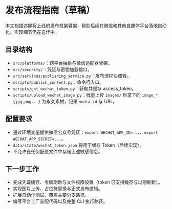 # 发布流程指南（草稿）

本文档描述即将上线的发布框架骨架，帮助后续在微信和其他自媒体平台落地自动化。实现细节仍在迭代中。

## 目录结构
- `src/platforms/`：跨平台抽象与微信适配器骨架。
- `src/security/`：凭证与密钥加载接口。
- `src/services/publishing_service.py`：发布流程协调器。
- `scripts/publish_content.py`：命令行入口。
- `scripts/get_wechat_token.py`：获取并缓存 access_token。
- `scripts/upload_wechat_image.py`：批量上传 `images/` 目录下的 `image_*.{jpg,png...}` 为永久素材，记录 `media_id` 与 URL。

## 配置要求
- 通过环境变量提供微信公众号凭证：`export WECHAT_APP_ID=...`、`export WECHAT_APP_SECRET=...`。
- `data/state/wechat_token.json` 将用于缓存 Token（后续实现）。
- 不允许在任何配置文件中存储上述敏感信息。

## 下一步工作
- 完成凭证缓存、令牌刷新与文件权限设置（token 已支持缓存与过期刷新）。
- 实现图片上传、占位符替换与正式发布逻辑。
- 扩展自动化测试，覆盖主要分支路径。
- 编写平台工厂装配代码以及完整 CLI 执行路径。
